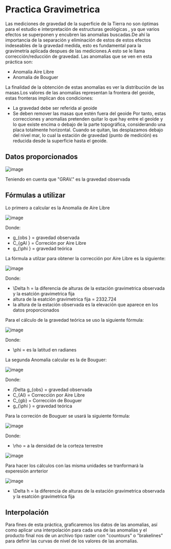 # Practica Gravimetrica

Las mediciones de gravedad de la superficie de la Tierra no son óptimas para el estudio e interpretación de estructuras geológicas , ya que varios efectos se superponen y encubren las anomalias buscadas.De ahí la importancia de la separación y eliminación de estos de estos efectos indeseables de la gravedad medida, esto es fundamental para la gravimetría aplicada despues de las mediciones.A esto se le llama corrección/reducción de gravedad.
Las anomalías que se ven en esta práctica son:
- Anomalía Aire Libre
- Anomalía de Bouguer

La finalidad de la obtención de estas anomalías es ver la distribución de las masas.Los valores de las anomalías representan la frontera del geoide, estas fronteras implican dos
condiciones:
- La gravedad debe ser referida al geoide
-  Se deben remover las masas que estén fuera del geoide
Por tanto, estas correcciones y anomalías pretenden quitar lo que hay entre el geoide y lo que existe
encima o debajo de la parte topográfica, considerando una placa totalmente horizontal.
Cuando se quitan, las desplazamos debajo del nivel mar, lo cual la estación de gravedad (punto de
medición) es reducida desde la superficie hasta el geoide.

## Datos proporcionados

![image](https://user-images.githubusercontent.com/99137141/190489676-96e398df-dd4e-4ef2-98e8-c8e06a832637.png)

Teniendo en cuenta que "GRAV." es la gravedad observada 

## Fórmulas a utilizar 
 
 Lo primero a calcular es la Anomalía de Aire Libre
 
 ![image](https://user-images.githubusercontent.com/99137141/190489372-012a8d02-96a2-4a65-b166-1ebf3f5a14f6.png)

Donde:

- g_{obs } = gravedad observada 
- C_{gAl } = Correción por Aire Libre
- g_{\phi } = gravedad teórica

La fórmula a utilzar para obtener la corrección por Aire Libre es la siguiente:

![image](https://user-images.githubusercontent.com/99137141/190494905-360ec9e7-233f-42df-afac-3e278aae99fc.png)

Donde:
- \Delta h = la diferencia de alturas de la estación gravimetrica observada y la esatción gravimetrica fija
- altura de la esatción gravimetrica fija = 2332.724
- la altura de la estación observada es la elevación que aparece en los datos proporcionados

Para el cálculo de la gravedad teórica se uso la siguiente fórmula:

![image](https://user-images.githubusercontent.com/99137141/190496422-fdd1bd49-aeab-41ce-a3b8-e922953254f6.png)

Donde:
- \phi = es la latitud en radianes

La segunda Anomalía calcular es la de Bouguer:

![image](https://user-images.githubusercontent.com/99137141/190499680-ac0ce6ce-f7e8-4fc8-b6d7-2c28ab6875f6.png)

Donde:
- /Delta g_{obs} = gravedad observada
- C_{Al} = Corrección por Aire Libre
- C_{gb} = Corrección de Bouguer
- g_{\phi } = gravedad teórica

Para la correción de Bouguer se usará la siguiente fórmula:

![image](https://user-images.githubusercontent.com/99137141/190500821-67beb354-7057-4c80-b2f4-a07b4a29f784.png)

Donde:
- \rho = a la densidad de la corteza terrestre 

![image](https://user-images.githubusercontent.com/99137141/190501037-a0f9d05d-b407-4c66-a92e-f13296cc85e5.png)

Para hacer los cálculos con las misma unidades se tranformará la experesión anrterior

![image](https://user-images.githubusercontent.com/99137141/190501322-fa30592b-28bf-419c-a157-708947f18c79.png)

- \Delta h = la diferencia de alturas de la estación gravimetrica observada y la esatción gravimetrica fija
## Interpolación 
Para fines de esta práctica, graficaremos los datos de las anomalias, así como aplicar una interpolación para cada una de las anomalías y el producto final nos de un archivo tipo raster con "countours" o "brakelines" para definir las curvas de nivel de los valores de las anomalías.

